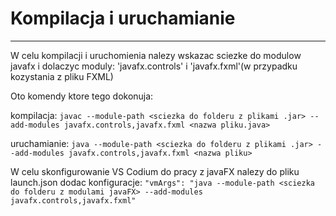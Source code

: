 # Kompilacja i uruchamianie
***
W celu kompilacji i uruchomienia nalezy wskazac sciezke do modulow javafx i dolaczyc moduly: 
'javafx.controls' i 'javafx.fxml'(w przypadku kozystania z pliku FXML)

Oto komendy ktore tego dokonuja:

kompilacja:
`javac --module-path <sciezka do folderu z plikami .jar> --add-modules javafx.controls,javafx.fxml <nazwa pliku.java>`

uruchamianie:
`java --module-path <sciezka do folderu z plikami .jar> --add-modules javafx.controls,javafx.fxml <nazwa pliku>`

W celu skonfigurowanie VS Codium do pracy z javaFX nalezy do pliku launch.json dodac konfiguracje:
`"vmArgs": "java --module-path <sciezka do folderu z modulami javaFX> --add-modules javafx.controls,javafx.fxml"`
